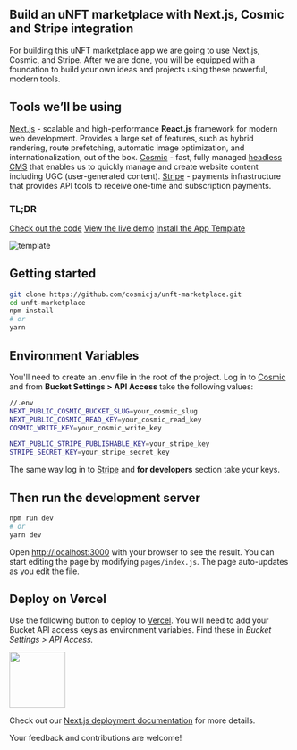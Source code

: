 ## Build an uNFT marketplace with Next.js, Cosmic and Stripe integration

For building this uNFT marketplace app we are going to use Next.js, Cosmic, and Stripe. After we are done, you will be equipped with a foundation to build your own ideas and projects using these powerful, modern tools.

## Tools we’ll be using

[Next.js](https://nextjs.org/) - scalable and high-performance **React.js** framework for modern web development. Provides a large set of features, such as hybrid rendering, route prefetching, automatic image optimization, and internationalization, out of the box.
[Cosmic](https://www.cosmicjs.com/) - fast, fully managed [headless CMS](https://www.cosmicjs.com/headless-cms) that enables us to quickly manage and create website content including UGC (user-generated content).
[Stripe](https://stripe.com/) - payments infrastructure that provides API tools to receive one-time and subscription payments.

### TL;DR

[Check out the code](https://github.com/cosmicjs/unft-marketplace)
[View the live demo](https://unft-marketplace-cosmicjs.vercel.app/)
[Install the App Template](https://www.cosmicjs.com/apps/unft-marketplace)

![template](https://imgix.cosmicjs.com/f4ec2670-0089-11ed-b9bb-f5281b8ef713-Cosmic-uNFT.gif)

## Getting started

```bash
git clone https://github.com/cosmicjs/unft-marketplace.git
cd unft-marketplace
npm install
# or
yarn
```

## Environment Variables

You'll need to create an .env file in the root of the project. Log in to [Cosmic](https://app.cosmicjs.com/) and from **Bucket Settings > API Access** take the following values:

```bash
//.env
NEXT_PUBLIC_COSMIC_BUCKET_SLUG=your_cosmic_slug
NEXT_PUBLIC_COSMIC_READ_KEY=your_cosmic_read_key
COSMIC_WRITE_KEY=your_cosmic_write_key

NEXT_PUBLIC_STRIPE_PUBLISHABLE_KEY=your_stripe_key
STRIPE_SECRET_KEY=your_stripe_secret_key
```

The same way log in to [Stripe](https://dashboard.stripe.com/) and **for developers** section take your keys.

## Then run the development server

```bash
npm run dev
# or
yarn dev
```

Open [http://localhost:3000](http://localhost:3000) with your browser to see the result.
You can start editing the page by modifying `pages/index.js`. The page auto-updates as you edit the file.

## Deploy on Vercel

<p>Use the following button to deploy to <a href="https://vercel.com/" rel="noopener noreferrer" target="_blank">Vercel</a>. You will need to add your Bucket API access keys as environment variables. Find these in <em>Bucket Settings &gt; API Access</em><em>.</em></p>
<p>
<a href="https://vercel.com/import/git?c=1&s=https://vercel.com/import/git?c=1&s=https://github.com/cosmicjs/nextjs-restaurant-website-cms&env=COSMIC_BUCKET_SLUG,COSMIC_READ_KEY" rel="noopener noreferrer" target="_blank"><img src="https://cdn.cosmicjs.com/d3f0d5e0-c064-11ea-9a05-6f8a16b0b14c-deploy-to-vercel.svg" style="width: 100px;" class="fr-fic fr-dib fr-fil"></a>
</p>

Check out our [Next.js deployment documentation](https://nextjs.org/docs/deployment) for more details.

Your feedback and contributions are welcome!